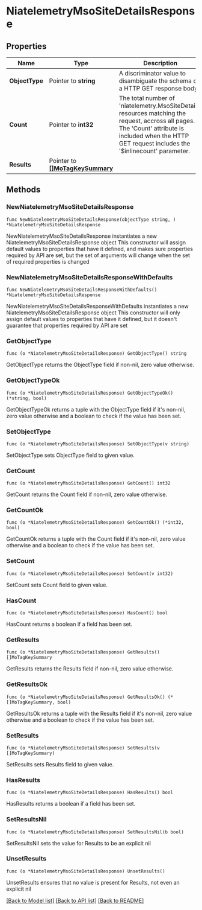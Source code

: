 # NiatelemetryMsoSiteDetailsResponse

## Properties

Name | Type | Description | Notes
------------ | ------------- | ------------- | -------------
**ObjectType** | Pointer to **string** | A discriminator value to disambiguate the schema of a HTTP GET response body. | 
**Count** | Pointer to **int32** | The total number of &#39;niatelemetry.MsoSiteDetails&#39; resources matching the request, accross all pages. The &#39;Count&#39; attribute is included when the HTTP GET request includes the &#39;$inlinecount&#39; parameter. | [optional] 
**Results** | Pointer to [**[]MoTagKeySummary**](MoTagKeySummary.md) |  | [optional] 

## Methods

### NewNiatelemetryMsoSiteDetailsResponse

`func NewNiatelemetryMsoSiteDetailsResponse(objectType string, ) *NiatelemetryMsoSiteDetailsResponse`

NewNiatelemetryMsoSiteDetailsResponse instantiates a new NiatelemetryMsoSiteDetailsResponse object
This constructor will assign default values to properties that have it defined,
and makes sure properties required by API are set, but the set of arguments
will change when the set of required properties is changed

### NewNiatelemetryMsoSiteDetailsResponseWithDefaults

`func NewNiatelemetryMsoSiteDetailsResponseWithDefaults() *NiatelemetryMsoSiteDetailsResponse`

NewNiatelemetryMsoSiteDetailsResponseWithDefaults instantiates a new NiatelemetryMsoSiteDetailsResponse object
This constructor will only assign default values to properties that have it defined,
but it doesn't guarantee that properties required by API are set

### GetObjectType

`func (o *NiatelemetryMsoSiteDetailsResponse) GetObjectType() string`

GetObjectType returns the ObjectType field if non-nil, zero value otherwise.

### GetObjectTypeOk

`func (o *NiatelemetryMsoSiteDetailsResponse) GetObjectTypeOk() (*string, bool)`

GetObjectTypeOk returns a tuple with the ObjectType field if it's non-nil, zero value otherwise
and a boolean to check if the value has been set.

### SetObjectType

`func (o *NiatelemetryMsoSiteDetailsResponse) SetObjectType(v string)`

SetObjectType sets ObjectType field to given value.


### GetCount

`func (o *NiatelemetryMsoSiteDetailsResponse) GetCount() int32`

GetCount returns the Count field if non-nil, zero value otherwise.

### GetCountOk

`func (o *NiatelemetryMsoSiteDetailsResponse) GetCountOk() (*int32, bool)`

GetCountOk returns a tuple with the Count field if it's non-nil, zero value otherwise
and a boolean to check if the value has been set.

### SetCount

`func (o *NiatelemetryMsoSiteDetailsResponse) SetCount(v int32)`

SetCount sets Count field to given value.

### HasCount

`func (o *NiatelemetryMsoSiteDetailsResponse) HasCount() bool`

HasCount returns a boolean if a field has been set.

### GetResults

`func (o *NiatelemetryMsoSiteDetailsResponse) GetResults() []MoTagKeySummary`

GetResults returns the Results field if non-nil, zero value otherwise.

### GetResultsOk

`func (o *NiatelemetryMsoSiteDetailsResponse) GetResultsOk() (*[]MoTagKeySummary, bool)`

GetResultsOk returns a tuple with the Results field if it's non-nil, zero value otherwise
and a boolean to check if the value has been set.

### SetResults

`func (o *NiatelemetryMsoSiteDetailsResponse) SetResults(v []MoTagKeySummary)`

SetResults sets Results field to given value.

### HasResults

`func (o *NiatelemetryMsoSiteDetailsResponse) HasResults() bool`

HasResults returns a boolean if a field has been set.

### SetResultsNil

`func (o *NiatelemetryMsoSiteDetailsResponse) SetResultsNil(b bool)`

 SetResultsNil sets the value for Results to be an explicit nil

### UnsetResults
`func (o *NiatelemetryMsoSiteDetailsResponse) UnsetResults()`

UnsetResults ensures that no value is present for Results, not even an explicit nil

[[Back to Model list]](../README.md#documentation-for-models) [[Back to API list]](../README.md#documentation-for-api-endpoints) [[Back to README]](../README.md)



